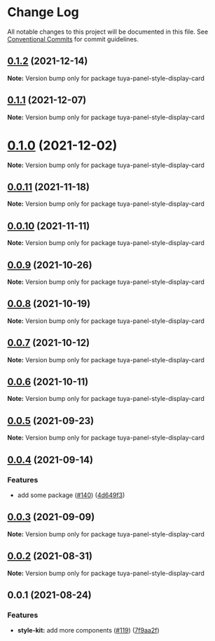 # Change Log

All notable changes to this project will be documented in this file.
See [Conventional Commits](https://conventionalcommits.org) for commit guidelines.

## [0.1.2](https://github.com/tuya/tuya-panel-kit/compare/tuya-panel-style-display-card@0.1.1...tuya-panel-style-display-card@0.1.2) (2021-12-14)

**Note:** Version bump only for package tuya-panel-style-display-card





## [0.1.1](https://github.com/tuya/tuya-panel-kit/compare/tuya-panel-style-display-card@0.0.11...tuya-panel-style-display-card@0.1.1) (2021-12-07)

**Note:** Version bump only for package tuya-panel-style-display-card





# [0.1.0](https://github.com/tuya/tuya-panel-kit/compare/tuya-panel-style-display-card@0.0.11...tuya-panel-style-display-card@0.1.0) (2021-12-02)

**Note:** Version bump only for package tuya-panel-style-display-card





## [0.0.11](https://github.com/tuya/tuya-panel-kit/compare/tuya-panel-style-display-card@0.0.10...tuya-panel-style-display-card@0.0.11) (2021-11-18)

**Note:** Version bump only for package tuya-panel-style-display-card





## [0.0.10](https://github.com/tuya/tuya-panel-kit/compare/tuya-panel-style-display-card@0.0.9...tuya-panel-style-display-card@0.0.10) (2021-11-11)

**Note:** Version bump only for package tuya-panel-style-display-card





## [0.0.9](https://github.com/tuya/tuya-panel-kit/compare/tuya-panel-style-display-card@0.0.8...tuya-panel-style-display-card@0.0.9) (2021-10-26)

**Note:** Version bump only for package tuya-panel-style-display-card





## [0.0.8](https://github.com/tuya/tuya-panel-kit/compare/tuya-panel-style-display-card@0.0.6...tuya-panel-style-display-card@0.0.8) (2021-10-19)

**Note:** Version bump only for package tuya-panel-style-display-card





## [0.0.7](https://github.com/tuya/tuya-panel-kit/compare/tuya-panel-style-display-card@0.0.6...tuya-panel-style-display-card@0.0.7) (2021-10-12)

**Note:** Version bump only for package tuya-panel-style-display-card





## [0.0.6](https://github.com/tuya/tuya-panel-kit/compare/tuya-panel-style-display-card@0.0.5...tuya-panel-style-display-card@0.0.6) (2021-10-11)

**Note:** Version bump only for package tuya-panel-style-display-card





## [0.0.5](https://github.com/tuya/tuya-panel-kit/compare/tuya-panel-style-display-card@0.0.4...tuya-panel-style-display-card@0.0.5) (2021-09-23)

**Note:** Version bump only for package tuya-panel-style-display-card





## [0.0.4](https://github.com/tuya/tuya-panel-kit/compare/tuya-panel-style-display-card@0.0.3...tuya-panel-style-display-card@0.0.4) (2021-09-14)


### Features

* add some package ([#140](https://github.com/tuya/tuya-panel-kit/issues/140)) ([4d649f3](https://github.com/tuya/tuya-panel-kit/commit/4d649f3020ac96bc9aa16c0d27f925b13244317c))





## [0.0.3](https://github.com/tuya/tuya-panel-kit/compare/tuya-panel-style-display-card@0.0.2...tuya-panel-style-display-card@0.0.3) (2021-09-09)

**Note:** Version bump only for package tuya-panel-style-display-card





## [0.0.2](https://github.com/tuya/tuya-panel-kit/compare/tuya-panel-style-display-card@0.0.1...tuya-panel-style-display-card@0.0.2) (2021-08-31)

**Note:** Version bump only for package tuya-panel-style-display-card





## 0.0.1 (2021-08-24)


### Features

* **style-kit:** add more components ([#119](https://github.com/tuya/tuya-panel-kit/issues/119)) ([7f9aa2f](https://github.com/tuya/tuya-panel-kit/commit/7f9aa2fecf01c73760eeb88fcc09703ccef3afca))
